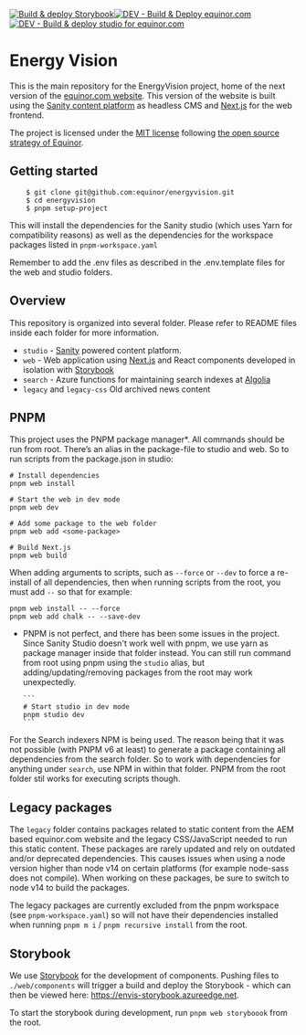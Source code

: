 [![Build & deploy Storybook](https://github.com/equinor/energyvision/actions/workflows/storybook.yaml/badge.svg?branch=main)](https://github.com/equinor/energyvision/actions/workflows/storybook.yaml)[![DEV - Build & Deploy equinor.com](https://github.com/equinor/energyvision/actions/workflows/DEV-web.yaml/badge.svg)](https://github.com/equinor/energyvision/actions/workflows/DEV-web.yaml)[![DEV - Build & deploy studio for equinor.com](https://github.com/equinor/energyvision/actions/workflows/DEV-studio.yml/badge.svg)](https://github.com/equinor/energyvision/actions/workflows/DEV-studio.yml) 

# Energy Vision

This is the main repository for the EnergyVision project, home of the next version of the [equinor.com website](https://www.equinor.com). This version of the website is built using the [Sanity content platform](https://www.sanity.io/) as headless CMS and [Next.js](https://nextjs.org/) for the web frontend.

The project is licensed under the [MIT license](https://github.com/equinor/energyvision/blob/main/LICENSE) following [the open source strategy of Equinor](https://opensource.equinor.com).

## Getting started

```
    $ git clone git@github.com:equinor/energyvision.git
    $ cd energyvision
    $ pnpm setup-project
```

This will install the dependencies for the Sanity studio (which uses Yarn for compatibility reasons) as well as the dependencies for the workspace packages listed in `pnpm-workspace.yaml`

Remember to add the .env files as described in the .env.template files for the web and studio folders.

## Overview

This repository is organized into several folder. Please refer to README files inside each folder for more information.

- `studio` - [Sanity](https://www.sanity.io/) powered content platform.
- `web` - Web application using [Next.js](https://nextjs.org/) and React components developed in isolation with [Storybook](https://storybook.js.org/)
- `search` - Azure functions for maintaining search indexes at [Algolia](https://www.algolia.com/apps/24ZMKUY18Z/dashboard)
- `legacy` and `legacy-css` Old archived news content

## PNPM

This project uses the PNPM package manager\*. All commands should be run from root. There’s an alias in the package-file to studio and web. So to run scripts from the package.json in studio:

    # Install dependencies
    pnpm web install

    # Start the web in dev mode
    pnpm web dev

    # Add some package to the web folder
    pnpm web add <some-package>

    # Build Next.js
    pnpm web build

When adding arguments to scripts, such as `--force` or `--dev` to force a re-install of all dependencies, then when running scripts from the root, you must add `--` so that for example:

    pnpm web install -- --force
    pnpm web add chalk -- --save-dev

- PNPM is not perfect, and there has been some issues in the project.
  Since Sanity Studio doesn't work well with pnpm, we use yarn as package manager inside that folder instead. You can still run command from root using pnpm using the `studio` alias, but adding/updating/removing packages from the root may work unexpectedly.

      ```
      # Start studio in dev mode
      pnpm studio dev
      ```

For the Search indexers NPM is being used. The reason being that it was not possible (with PNPM v6 at least) to generate a package containing all dependencies from the search folder. So to work with dependencies for anything under `search`, use NPM in within that folder. PNPM from the root folder stil works for executing scripts though.

## Legacy packages

The `legacy` folder contains packages related to static content from the AEM based equinor.com website and the legacy CSS/JavaScript needed to run this static content. These packages are rarely updated and rely on outdated and/or deprecated dependencies. This causes issues when using a node version higher than node v14 on certain platforms (for example node-sass does not compile). When working on these packages, be sure to switch to node v14 to build the packages.

The legacy packages are currently excluded from the pnpm workspace (see `pnpm-workspace.yaml`) so will not have their dependencies installed when running `pnpm m i` / `pnpm recursive install` from the root.

## Storybook

We use [Storybook](https://storybook.js.org/) for the development of components. Pushing files to `./web/components` will trigger a build and deploy the Storybook - which can then be viewed here: https://envis-storybook.azureedge.net.

To start the storybook during development, run `pnpm web storyboook` from the root.
